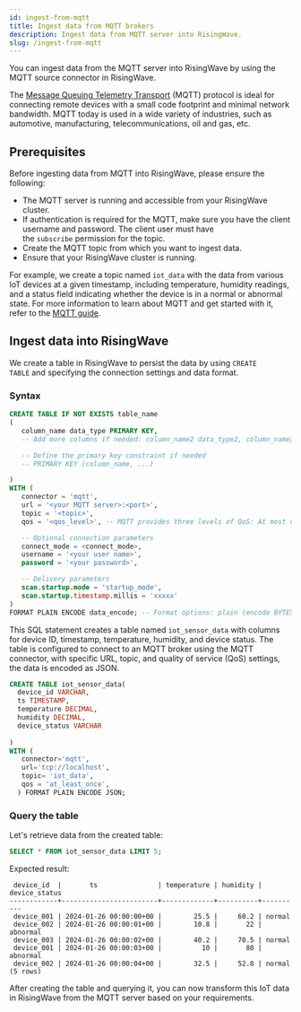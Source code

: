 ```yaml
---
id: ingest-from-mqtt
title: Ingest data from MQTT brokers
description: Ingest data from MQTT server into RisingWave.
slug: /ingest-from-mqtt
---
```

<head>
  <link rel="canonical" href="https://docs.risingwave.com/docs/current/ingest-from-mqtt/" />
</head>

You can ingest data from the MQTT server into RisingWave by using the MQTT source connector in RisingWave.

The [Message Queuing Telemetry Transport](https://mqtt.org/) (MQTT) protocol is ideal for connecting remote devices with a small code footprint and minimal network bandwidth. MQTT today is used in a wide variety of industries, such as automotive, manufacturing, telecommunications, oil and gas, etc.

## Prerequisites

Before ingesting data from MQTT into RisingWave, please ensure the following:

- The MQTT server is running and accessible from your RisingWave cluster.
- If authentication is required for the MQTT, make sure you have the client username and password. The client user must have the `subscribe` permission for the topic.
- Create the MQTT topic from which you want to ingest data.
- Ensure that your RisingWave cluster is running.

For example, we create a topic named `iot_data` with the data from various IoT devices at a given timestamp, including temperature, humidity readings, and a status field indicating whether the device is in a normal or abnormal state.  For more information to learn about MQTT and get started with it, refer to the [MQTT guide](https://mqtt.org/getting-started/).

## Ingest data into RisingWave

We create a table in RisingWave to persist the data by using `CREATE TABLE` and specifying the connection settings and data format.

### Syntax

```sql
CREATE TABLE IF NOT EXISTS table_name 
(
   column_name data_type PRIMARY KEY,
   -- Add more columns if needed: column_name2 data_type2, column_name3 data_type3, ...

   -- Define the primary key constraint if needed
   -- PRIMARY KEY (column_name, ...)

)
WITH (
   connector = 'mqtt',
   url = '<your MQTT server>:<port>',
   topic = '<topic>',
   qos = '<qos_level>', -- MQTT provides three levels of QoS: At most once, At least once, and Exactly once.

   -- Optional connection parameters
   connect_mode = <connect_mode>,
   username = '<your user name>',
   password = '<your password>',

   -- Delivery parameters
   scan.startup.mode = 'startup_mode',
   scan.startup.timestamp.millis = 'xxxxx'
)
FORMAT PLAIN ENCODE data_encode; -- Format options: plain (encode BYTES and JSON)

```

This SQL statement creates a table named `iot_sensor_data` with columns for device ID, timestamp, temperature, humidity, and device status. The table is configured to connect to an MQTT broker using the MQTT connector, with specific URL, topic, and quality of service (QoS) settings, the data is encoded as JSON.

```sql
CREATE TABLE iot_sensor_data(
  device_id VARCHAR,
  ts TIMESTAMP,
  temperature DECIMAL,
  humidity DECIMAL,
  device_status VARCHAR
  
)
WITH (                                                                                                                                                                                                                                                         
   connector='mqtt',                                                                                                                                                                                                                                           
   url='tcp://localhost',                                                                                                                                                                                                                                      
   topic= 'iot_data',                                                                                                                                                                                                                                            
   qos = 'at_least_once',                                                                                                                                                                                                                                 
  ) FORMAT PLAIN ENCODE JSON;
```

### Query the table

Let's retrieve data from the created table:

```sql
SELECT * FROM iot_sensor_data LIMIT 5;
```

Expected result:

```
 device_id  |       ts               | temperature | humidity |  device_status  
------------+------------------------+-------------+----------+----------
 device_001 | 2024-01-26 00:00:00+00 |        25.5 |     60.2 | normal
 device_002 | 2024-01-26 00:00:01+00 |        10.8 |       22 | abnormal
 device_003 | 2024-01-26 00:00:02+00 |        40.2 |     70.5 | normal
 device_001 | 2024-01-26 00:00:03+00 |          10 |       80 | abnormal
 device_002 | 2024-01-26 00:00:04+00 |        32.5 |     52.8 | normal
(5 rows)
```

After creating the table and querying it, you can now transform this IoT data in RisingWave from the MQTT server based on your requirements.
